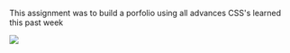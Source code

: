 This assignment was to build a porfolio using all advances CSS's learned this past week

<img src="C:\Users\Brandon McGuire\Desktop\projects\brandon.mcguire\assets\images\Brandon-McGuire-Portfolio.jpg">